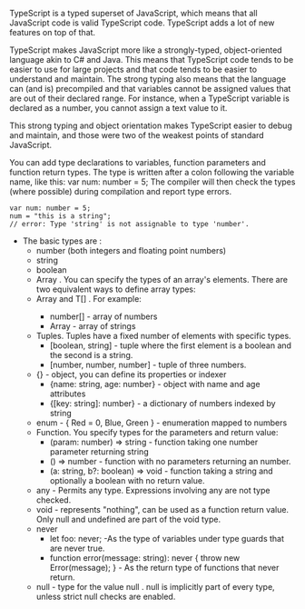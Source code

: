TypeScript is a typed superset of JavaScript, which means that all JavaScript code is valid TypeScript code. TypeScript adds a lot of new features on top of that.

TypeScript makes JavaScript more like a strongly-typed, object-oriented language akin to C# and Java. This means that TypeScript code tends to be easier to use for large projects and that code tends to be easier to understand and maintain. The strong typing also means that the language can (and is) precompiled and that variables cannot be assigned values that are out of their declared range. For instance, when a TypeScript variable is declared as a number, you cannot assign a text value to it. 

This strong typing and object orientation makes TypeScript easier to debug and maintain, and those were two of the weakest points of standard JavaScript.

You can add type declarations to variables, function parameters and function return types. The type is written after a colon following the variable name, like this: var num: number = 5; The compiler will then check the types (where possible) during compilation and report type errors.
```
var num: number = 5;
num = "this is a string";
// error: Type 'string' is not assignable to type 'number'.
```

- The basic types are :
  - number (both integers and floating point numbers)
  - string
  - boolean
  - Array . You can specify the types of an array's elements. There are two equivalent ways to define array types:
  - Array<T> and T[] . For example:
    - number[] - array of numbers
    - Array<string> - array of strings
  - Tuples. Tuples have a fixed number of elements with specific types.
    - [boolean, string] - tuple where the first element is a boolean and the second is a string.
    - [number, number, number] - tuple of three numbers.
  - {} - object, you can define its properties or indexer
    - {name: string, age: number} - object with name and age attributes
    - {[key: string]: number} - a dictionary of numbers indexed by string
  - enum - { Red = 0, Blue, Green } - enumeration mapped to numbers
  - Function. You specify types for the parameters and return value:
    - (param: number) => string - function taking one number parameter returning string
    - () => number - function with no parameters returning an number.
    - (a: string, b?: boolean) => void - function taking a string and optionally a boolean with no return value.
  - any - Permits any type. Expressions involving any are not type checked.
  - void - represents "nothing", can be used as a function return value. Only null and undefined are part of the void type.
  - never
    - let foo: never; -As the type of variables under type guards that are never true.
    - function error(message: string): never { throw new Error(message); } - As the return type of functions that never return.
  - null - type for the value null . null is implicitly part of every type, unless strict null checks are enabled.